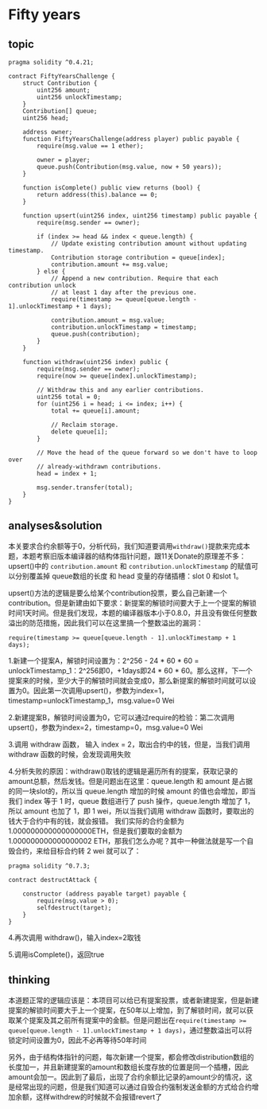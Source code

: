 # Fifty years

## topic

```solidity
pragma solidity ^0.4.21;

contract FiftyYearsChallenge {
    struct Contribution {
        uint256 amount;
        uint256 unlockTimestamp;
    }
    Contribution[] queue;
    uint256 head;

    address owner;
    function FiftyYearsChallenge(address player) public payable {
        require(msg.value == 1 ether);

        owner = player;
        queue.push(Contribution(msg.value, now + 50 years));
    }

    function isComplete() public view returns (bool) {
        return address(this).balance == 0;
    }

    function upsert(uint256 index, uint256 timestamp) public payable {
        require(msg.sender == owner);

        if (index >= head && index < queue.length) {
            // Update existing contribution amount without updating timestamp.
            Contribution storage contribution = queue[index];
            contribution.amount += msg.value;
        } else {
            // Append a new contribution. Require that each contribution unlock
            // at least 1 day after the previous one.
            require(timestamp >= queue[queue.length - 1].unlockTimestamp + 1 days);

            contribution.amount = msg.value;
            contribution.unlockTimestamp = timestamp;
            queue.push(contribution);
        }
    }

    function withdraw(uint256 index) public {
        require(msg.sender == owner);
        require(now >= queue[index].unlockTimestamp);

        // Withdraw this and any earlier contributions.
        uint256 total = 0;
        for (uint256 i = head; i <= index; i++) {
            total += queue[i].amount;

            // Reclaim storage.
            delete queue[i];
        }

        // Move the head of the queue forward so we don't have to loop over
        // already-withdrawn contributions.
        head = index + 1;

        msg.sender.transfer(total);
    }
}
```

## analyses&solution

本关要求合约余额等于0，分析代码，我们知道要调用`withdraw()`提款来完成本题，本题考察旧版本编译器的结构体指针问题，跟11关Donate的原理差不多：upsert()中的 `contribution.amount` 和 `contribution.unlockTimestamp` 的赋值可以分别覆盖掉 queue数组的长度 和 head 变量的存储插槽：slot 0 和slot 1。

upsert()方法的逻辑是要么给某个contribution投票，要么自己新建一个contribution。但是新建由如下要求：新提案的解锁时间要大于上一个提案的解锁时间1天时间。但是我们发现，本题的编译器版本小于0.8.0，并且没有做任何整数溢出的防范措施，因此我们可以在这里搞一个整数溢出的漏洞：

```solidity
require(timestamp >= queue[queue.length - 1].unlockTimestamp + 1 days);
```

1.新建一个提案A，解锁时间设置为：2^256 - 24 * 60 * 60 = unlockTimestamp_1：2^256即0，+1days即24 * 60 * 60。那么这样，下一个提案来的时候，至少大于的解锁时间就会变成0，那么新提案的解锁时间就可以设置为0。因此第一次调用upsert()，参数为index=1，timestamp=unlockTimestamp_1，msg.value=0 Wei

2.新建提案B，解锁时间设置为0，它可以通过require的检验：第二次调用upsert()，参数为index=2，timestamp=0，msg.value=0 Wei

3.调用 withdraw 函数， 输入 index = 2，取出合约中的钱，但是，当我们调用  withdraw 函数的时候，会发现调用失败

4.分析失败的原因：withdraw()取钱的逻辑是遍历所有的提案，获取记录的amount总额，然后发钱。但是问题出在这里：queue.length 和 amount 是占据的同一块slot的，所以当 queue.length 增加的时候 amount 的值也会增加，即当我们 index 等于 1 时，queue 数组进行了 push 操作，queue.length 增加了 1，所以 amount 也加了 1，即 1 wei，所以当我们调用 withdraw 函数时，要取出的钱大于合约中有的钱，就会报错。
我们实际的合约金额为1.000000000000000000ETH，但是我们要取的金额为1.000000000000000002 ETH，那我们怎么办呢？其中一种做法就是写一个自毁合约，来给目标合约转 2 wei 就可以了：

```solidity
pragma solidity ^0.7.3;

contract destructAttack {

    constructor (address payable target) payable {
        require(msg.value > 0);
        selfdestruct(target);
    }
}
```

4.再次调用 withdraw()，输入index=2取钱

5.调用isComplete()，返回true 

## thinking

本道题正常的逻辑应该是：本项目可以给已有提案投票，或者新建提案，但是新建提案的解锁时间要大于上一个提案，在50年以上增加，到了解锁时间，就可以获取某个提案及其之前所有提案中的金额。但是问题出在`require(timestamp >= queue[queue.length - 1].unlockTimestamp + 1 days)`，通过整数溢出可以将锁定时间设置为0，因此不必再等待50年时间

另外，由于结构体指针的问题，每次新建一个提案，都会修改distribution数组的长度加一，并且新建提案的amount和数组长度存放的位置是同一个插槽，因此amount会加一。因此到了最后，出现了合约余额比记录的amount少的情况，这是经常出现的问题，但是我们知道可以通过自毁合约强制发送金额的方式给合约增加余额，这样withdrew的时候就不会报错revert了


